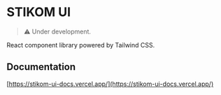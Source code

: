# STIKOM UI

> :warning: Under development.

React component library powered by Tailwind CSS.

## Documentation

[https://stikom-ui-docs.vercel.app/](https://stikom-ui-docs.vercel.app/)
